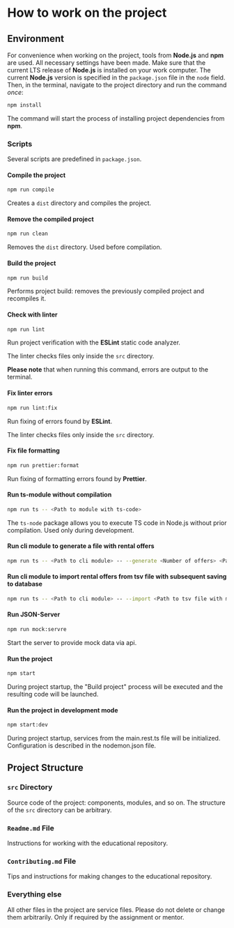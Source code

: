 # How to work on the project

## Environment

For convenience when working on the project, tools from **Node.js** and **npm** are used. All necessary settings have been made. Make sure that the current LTS release of **Node.js** is installed on your work computer. The current **Node.js** version is specified in the `package.json` file in the `node` field. Then, in the terminal, navigate to the project directory and run the command _once_:

```bash
npm install
```

The command will start the process of installing project dependencies from **npm**.

### Scripts

Several scripts are predefined in `package.json`.

#### Compile the project

```bash
npm run compile
```

Creates a `dist` directory and compiles the project.

#### Remove the compiled project

```bash
npm run clean
```

Removes the `dist` directory. Used before compilation.

#### Build the project

```bash
npm run build
```

Performs project build: removes the previously compiled project and recompiles it.

#### Check with linter

```bash
npm run lint
```

Run project verification with the **ESLint** static code analyzer.

The linter checks files only inside the `src` directory.

**Please note** that when running this command, errors are output to the terminal.

#### Fix linter errors

```bash
npm run lint:fix
```

Run fixing of errors found by **ESLint**.

The linter checks files only inside the `src` directory.

#### Fix file formatting

```bash
npm run prettier:format
```

Run fixing of formatting errors found by **Prettier**.

#### Run ts-module without compilation

```bash
npm run ts -- <Path to module with ts-code>
```

The `ts-node` package allows you to execute TS code in Node.js without prior compilation. Used only during development.

#### Run cli module to generate a file with rental offers

```bash
npm run ts -- <Path to cli module> -- --generate <Number of offers> <Path where to save the tsv file with mock data> <API server address>
```

#### Run cli module to import rental offers from tsv file with subsequent saving to database

```bash
npm run ts -- <Path to cli module> -- --import <Path to tsv file with mock data> <Database login> <Database password> <Port on which the database is running> <Database name> <Secret>
```

#### Run JSON-Server

```bash
npm run mock:servre
```

Start the server to provide mock data via api.

#### Run the project

```bash
npm start
```

During project startup, the "Build project" process will be executed and the resulting code will be launched.

#### Run the project in development mode

```bash
npm start:dev
```

During project startup, services from the main.rest.ts file will be initialized. Configuration is described in the nodemon.json file.

## Project Structure

### `src` Directory

Source code of the project: components, modules, and so on. The structure of the `src` directory can be arbitrary.

### `Readme.md` File

Instructions for working with the educational repository.

### `Contributing.md` File

Tips and instructions for making changes to the educational repository.

### Everything else

All other files in the project are service files. Please do not delete or change them arbitrarily. Only if required by the assignment or mentor.
